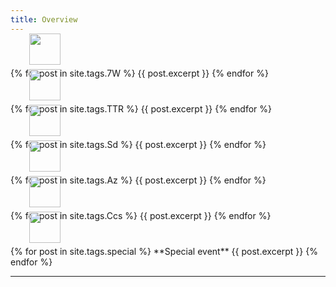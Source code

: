 ```yaml
---
title: Overview
---
```


<div>
 <img src="/wpoc/assets/images/7W.jpg" width="50" style="display: block; margin-left: 30px; margin-bottom: 5px; margin-top:-15px"/>
</div>
{% for post in site.tags.7W %}
{{ post.excerpt }}
{% endfor %}
<br>

<div>
 <img src="/wpoc/assets/images/TTR.jpg" width="50" style="display: block; margin-left: 30px; margin-bottom: 5px; margin-top:-15px"/>
</div>
{% for post in site.tags.TTR %}
{{ post.excerpt }}
{% endfor %}
<br>

<div>
 <img src="/wpoc/assets/images/Sp.jpg" width="50" style="display: block; margin-left: 30px; margin-bottom: 5px; margin-top:-15px"/>
</div>
{% for post in site.tags.Sd %}
{{ post.excerpt }}
{% endfor %}
<br>

<div>
 <img src="/wpoc/assets/images/Az.jpg" width="50" style="display: block; margin-left: 30px; margin-bottom: 5px; margin-top:-15px"/>
</div>
{% for post in site.tags.Az %}
{{ post.excerpt }}
{% endfor %}
<br>

<div>
 <img src="/wpoc/assets/images/Ccs.jpg" width="50" style="display: block; margin-left: 30px; margin-bottom: 5px; margin-top:-15px"/>
</div>
{% for post in site.tags.Ccs %}
{{ post.excerpt }}
{% endfor %}
<br>

<div>
 <img src="/wpoc/assets/images/Special.jpg" width="50" style="display: block; margin-left: 30px; margin-bottom: 5px; margin-top:-15px"/>
</div>{% for post in site.tags.special %}
**Special event**
{{ post.excerpt }}
{% endfor %}
<br>

---



